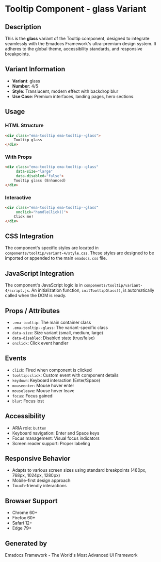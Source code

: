 # Tooltip Component - glass Variant

## Description
This is the **glass** variant of the Tooltip component, designed to integrate seamlessly with the Emadocs Framework's ultra-premium design system. It adheres to the global theme, accessibility standards, and responsive breakpoints.

## Variant Information
- **Variant**: glass
- **Number**: 4/5
- **Style**: Translucent, modern effect with backdrop blur
- **Use Case**: Premium interfaces, landing pages, hero sections

## Usage

### HTML Structure
```html
<div class="ema-tooltip ema-tooltip--glass">
    Tooltip glass
</div>
```

### With Props
```html
<div class="ema-tooltip ema-tooltip--glass" 
     data-size="large" 
     data-disabled="false">
    Tooltip glass (Enhanced)
</div>
```

### Interactive
```html
<div class="ema-tooltip ema-tooltip--glass" 
     onclick="handleClick()">
    Click me!
</div>
```

## CSS Integration
The component's specific styles are located in `components/tooltip/variant-4/style.css`. These styles are designed to be imported or appended to the main `emadocs.css` file.

## JavaScript Integration
The component's JavaScript logic is in `components/tooltip/variant-4/script.js`. An initialization function, `initTooltipGlass()`, is automatically called when the DOM is ready.

## Props / Attributes
- `.ema-tooltip`: The main container class
- `.ema-tooltip--glass`: The variant-specific class
- `data-size`: Size variant (small, medium, large)
- `data-disabled`: Disabled state (true/false)
- `onclick`: Click event handler

## Events
- `click`: Fired when component is clicked
- `tooltip:click`: Custom event with component details
- `keydown`: Keyboard interaction (Enter/Space)
- `mouseenter`: Mouse hover enter
- `mouseleave`: Mouse hover leave
- `focus`: Focus gained
- `blur`: Focus lost

## Accessibility
- ARIA role: `button`
- Keyboard navigation: Enter and Space keys
- Focus management: Visual focus indicators
- Screen reader support: Proper labeling

## Responsive Behavior
- Adapts to various screen sizes using standard breakpoints (480px, 768px, 1024px, 1280px)
- Mobile-first design approach
- Touch-friendly interactions

## Browser Support
- Chrome 60+
- Firefox 60+
- Safari 12+
- Edge 79+

## Generated by
Emadocs Framework - The World's Most Advanced UI Framework
